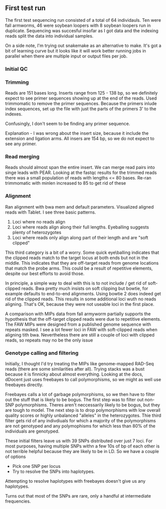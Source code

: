 ## First test run

The first test sequencing run consisted of a total of 64 individauls. Ten were fall armworms, 46 were soybean loopers with 8 soybean loopers run in duplicate. Sequencing was succesful insofar as I got data and the indexing reads split the data into individual samples.

On a side note, I'm trying out snakemake as an alternative to make. It's got a bit of learning curve but it looks like it will work better running jobs in parallel when there are multiple input or output files per job.

### Initial QC

### Trimming

Reads are 151 bases long. Inserts range from 125 - 138 bp, so we definitely expect to see primer sequences showing up at the end of the reads. Used trimmomatic to remove the primer sequences. Because the primers inlude index sequences, set up the file with just the parts of the primers 3' to the indexes.

Confusingly, I don't seem to be finding any primer sequence.

Explanation - I was wrong about the insert size, because it include the extension and ligation arms. All insers are 154 bp, so we do not expect to see any primer.

### Read merging

Reads should almost span the entire insert. We can merge read pairs into singe leads with PEAR. Looking at the fastqc results for the trimmed reads there was a small population of reads with lengths <= 80 bases. Re-ran trimmomatic with minlen increased to 85 to get rid of these

### Alignment

Ran alignment with bwa mem and default parameters. Visualized aligned reads with Tablet. I see three basic patterns.

1. Loci where no reads align
2. Loci where reads align along their full lengths. Eyeballing suggests plenty of heterozygotes
3. Loci where reads only align along part of their length and are "soft clipped"

This third category is a bit of a worry. Some quick eye\balling indicates that the clipped reads match to the target locus at both ends but not in the middle. This indicates that they are off-target reads from genome locations that match the probe arms. This could be a result of repetitive elements, despite our best efforts to avoid those.

In principle, a simple way to deal with this is to not include / get rid of soft-clipped reads. Bwa pretty much insists on soft clipping but bowtie, for example defaults to end-to-end alignments. Using bowtie 2 does indeed get rid of the clipped reads. This results in some additional loci wuth no reads aligning. That's OK, because they were not useable loci in the first place.

A comparison with MIPs data from fall armyworm partially supports the hypothesis that the off-target clipped reads were due to repetitive elements. The FAW MIPs were designed from a published genome sequence with repeats masked. I see a lot fewer loci in FAW with soft-clipped reads when aligning tith bwa. Nevertheless there are still a couple of loci with clipped reads, so repeats may no be the only issue

### Genotype calling and filtering

Initially, I thought I'd try treating the MIPs like genome-mapped RAD-Seq reads (there are some similarities after all). Trying stacks was a bust because it is finnicky about almost everything. Looking at the docs, dDocent just uses freebayes to call polymorphisms, so we might as well use freebayes directly.

Freebayes calls a lot of garbage polymorphisms, so we then have to filter out the stuff that is likely to be bogus. The first step was to filter out non-SNP polymorphisms. Theres aren't neccessarily likely to be bogus, but they are tough to model. The next step is to drop polymorphisms with low overall quality scores or highly unbalanced "alleles" in the heterozygotes. Thie third filter gets rid of any indivdiuals for which a majority of the polymorphisms are not genotyped and any polymophisms for which less than 80% of the individuals are genotyped.

These initial filters leave us with 39 SNPs distributed over just 7 loci. For most purposes, having multiple SNPs withn a few 10s of bp of each other is not terrible helpful because they are likely to be in LD. So we have a couple of options

 * Pick one SNP per locus
 * Try to resolve the SNPs into haplotypes.
 
Attempting to resolve haplotypes with freebayes doesn't give us any haplotypes. 

Turns out that most of the SNPs are rare, only a handful at intermediate frequencies.
